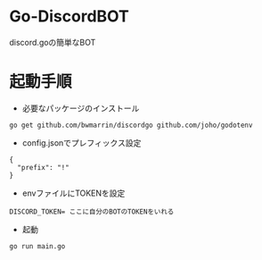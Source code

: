# Go-DiscordBOT
discord.goの簡単なBOT
# 起動手順
- 必要なパッケージのインストール
```
go get github.com/bwmarrin/discordgo github.com/joho/godotenv
```
- config.jsonでプレフィックス設定
```
{
  "prefix": "!"
}
```
- envファイルにTOKENを設定
```
DISCORD_TOKEN= ここに自分のBOTのTOKENをいれる
```
- 起動
```
go run main.go
```
